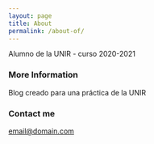 ```yaml
---
layout: page
title: About
permalink: /about-of/
---
```


Alumno de la UNIR - curso 2020-2021

### More Information

Blog creado para una práctica de la UNIR

### Contact me

[email@domain.com](mailto:agus1977agus@gmail.com)
